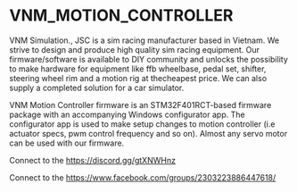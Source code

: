 # VNM_MOTION_CONTROLLER

VNM Simulation., JSC is a sim racing manufacturer based in Vietnam. We strive to design and produce high quality sim racing equipment. Our firmware/software is available to DIY community and unlocks the possibility to make hardware for equipment like ffb wheelbase, pedal set, shifter, steering wheel rim and a motion rig at thecheapest price. We can also supply a completed solution for a car simulator. 

VNM Motion Controller firmware is an STM32F401RCT-based firmware package with an accompanying Windows configurator app. The configurator app is used to make setup changes to motion controller (i.e actuator specs, pwm control frequency and so on). Almost any servo motor can be used with our firmware.

Connect to the https://discord.gg/gtXNWHnz

Connect to the https://www.facebook.com/groups/2303223886447618/
